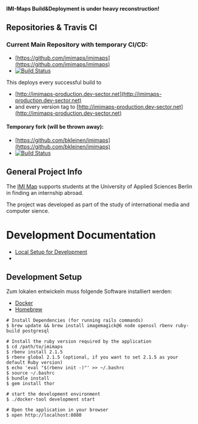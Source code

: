 
**IMI-Maps Build&Deployment is under heavy reconstruction!**

## Repositories & Travis CI
### Current Main Repository with temporary CI/CD:
* [https://github.com/imimaps/imimaps](https://github.com/imimaps/imimaps)
* [![Build Status](https://travis-ci.org/imimaps/imimaps.svg?branch=master)](https://travis-ci.org/imimaps/imimaps)

This deploys every successful build to

- [http://imimaps-production.dev-sector.net](http://imimaps-production.dev-sector.net)
- and every version tag to [http://imimaps-production.dev-sector.net](http://imimaps-production.dev-sector.net)



#### Temporary fork (will be thrown away):
* [https://github.com/bkleinen/imimaps](https://github.com/bkleinen/imimaps)
* [![Build Status](https://travis-ci.org/bkleinen/imimaps.svg?branch=master)](https://travis-ci.org/bkleinen/imimaps)


## General Project Info
The [IMI Map](http://imi-map.f4.htw-berlin.de) supports students at the University of Applied Sciences Berlin in finding an internship abroad.

The project was developed as part of the study of international media and computer sience.

# Development Documentation

* [Local Setup for Development](doc/local-setup.md)
* 
## Development Setup
Zum lokalen entwickeln muss folgende Software installiert werden:
- [Docker](https://www.docker.com/)
- [Homebrew](http://brew.sh/)

```
# Install Dependencies (for running rails commands)
$ brew update && brew install imagemagick@6 node openssl rbenv ruby-build postgresql

# Install the ruby version required by the application
$ cd /path/to/imimaps
$ rbenv install 2.1.5
$ rbenv global 2.1.5 (optional, if you want to set 2.1.5 as your default Ruby version)
$ echo 'eval "$(rbenv init -)"' >> ~/.bashrc
$ source ~/.bashrc
$ bundle install
$ gem install thor

# start the development environment
$ ./docker-tool development start

# Open the application in your browser
$ open http://localhost:8080

